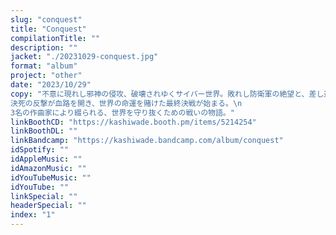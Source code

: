 ```yaml
---
slug: "conquest"
title: "Conquest"
compilationTitle: ""
description: ""
jacket: "./20231029-conquest.jpg"
format: "album"
project: "other"
date: "2023/10/29"
copy: "不意に現れし邪神の侵攻、破壊されゆくサイバー世界。敗れし防衛軍の絶望と、差し込む一筋の光明。\n
決死の反撃が血路を開き、世界の命運を賭けた最終決戦が始まる。\n
3名の作曲家により綴られる、世界を守り抜くための戦いの物語。"
linkBoothCD: "https://kashiwade.booth.pm/items/5214254"
linkBoothDL: ""
linkBandcamp: "https://kashiwade.bandcamp.com/album/conquest"
idSpotify: ""
idAppleMusic: ""
idAmazonMusic: ""
idYouTubeMusic: ""
idYouTube: ""
linkSpecial: ""
headerSpecial: ""
index: "1"
---
```

